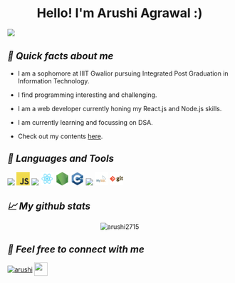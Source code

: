 <h1 align="center"> Hello! I'm Arushi Agrawal :)</h1>

![](https://visitor-badge.glitch.me/badge?page_id=arushi2715.arushi2715)

<h2><i> 🌸  Quick facts about me </i></h2>

- I am a sophomore at IIIT Gwalior pursuing Integrated Post Graduation in Information Technology.

- I find programming interesting and challenging.

- I am a web developer currently honing my React.js and Node.js skills.

- I am currently learning and focussing on DSA.

* Check out my contents [here](https://medium.com/@arushiagr1720).

<h2><i>📝 Languages and Tools </i></h2>
<img height="30" src="https://user-images.githubusercontent.com/78142604/149630531-6ebe40af-8662-4fd9-ae00-c9471026aec1.png">
<img height="30" src="https://raw.githubusercontent.com/github/explore/80688e429a7d4ef2fca1e82350fe8e3517d3494d/topics/javascript/javascript.png">
<img height="30" src="https://user-images.githubusercontent.com/78142604/149630555-2a25a1bb-e258-46f4-8a99-2ec45dc5b34e.png">
<img height="30" src="https://raw.githubusercontent.com/github/explore/80688e429a7d4ef2fca1e82350fe8e3517d3494d/topics/react/react.png">
<img height="30" src="https://raw.githubusercontent.com/github/explore/80688e429a7d4ef2fca1e82350fe8e3517d3494d/topics/nodejs/nodejs.png">
<img height="30" src="https://raw.githubusercontent.com/github/explore/80688e429a7d4ef2fca1e82350fe8e3517d3494d/topics/cpp/cpp.png">
<img height="30" src="https://user-images.githubusercontent.com/78142604/149630593-80e00fc2-1756-4a03-97e1-a9f291a1dd0c.png">
<img height="30" src="https://raw.githubusercontent.com/github/explore/80688e429a7d4ef2fca1e82350fe8e3517d3494d/topics/mysql/mysql.png">
<img height="30" src="https://raw.githubusercontent.com/github/explore/80688e429a7d4ef2fca1e82350fe8e3517d3494d/topics/git/git.png">

<h2><i> 📈 My github stats </i></h2>

<p align="center"> <img src="https://github-readme-stats.vercel.app/api?username=arushi2715&show_icons=true&theme=gotham" alt="arushi2715" />

<h2><i>  💬  Feel free to connect with me </i></h2>

<!-- <a href="https://www.linkedin.com/in/arushiagrawal27/"> -->
  <!-- <img align="left" alt="Arushi's LinkedIN" width="22px" src="https://raw.githubusercontent.com/peterthehan/peterthehan/master/assets/linkedin.svg" />
</a> -->

<a href="https://linkedin.com/in/arushiagrawal27" target="blank"><img align="center" src="https://content.linkedin.com/content/dam/me/business/en-us/amp/brand-site/v2/bg/LI-Bug.svg.original.svg" alt="arushi" height="30" width="40" /></a> <a href="https://instagram.com/arushiagrawal1720" target="blank"><img align="center" src="https://upload.wikimedia.org/wikipedia/commons/e/e7/Instagram_logo_2016.svg" alt="" height="30" width="30" /></a>
